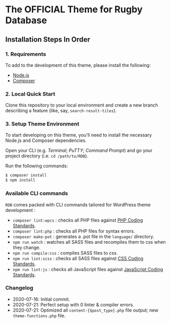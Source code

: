 # The OFFICIAL Theme for Rugby Database

Installation Steps In Order
---------------------------

### 1. Requirements

To add to the development of this theme, please install the following:

- [Node.js](https://nodejs.org/)
- [Composer](https://getcomposer.org/)

### 2. Local Quick Start

Clone this repository to your local environment and create a new branch describing a feature (like, say, `search-result-tiles`).


### 3. Setup Theme Environment

To start developing on this theme, you'll need to install the necessary Node.js and Composer dependencies.

Open your CLI (e.g. _Terminal_; _PuTTY_; _Command Prompt_) and go your project directory (i.e. `cd /path/to/RDB`).

Run the following commands:

```sh
$ composer install
$ npm install
```

### Available CLI commands

`RDB` comes packed with CLI commands tailored for WordPress theme development :

- `composer lint:wpcs` : checks all PHP files against [PHP Coding Standards](https://developer.wordpress.org/coding-standards/wordpress-coding-standards/php/).
- `composer lint:php` : checks all PHP files for syntax errors.
- `composer make-pot` : generates a .pot file in the `language/` directory.
- `npm run watch` : watches all SASS files and recompiles them to css when they change.
- `npm run compile:css` : compiles SASS files to css.
- `npm run lint:scss` : checks all SASS files against [CSS Coding Standards](https://developer.wordpress.org/coding-standards/wordpress-coding-standards/css/).
- `npm run lint:js` : checks all JavaScript files against [JavaScript Coding Standards](https://developer.wordpress.org/coding-standards/wordpress-coding-standards/javascript/).

### Changelog

* 2020-07-16: Initial commit.
* 2020-07-21: Perfect setup with 0 linter & compiler errors.
* 2020-07-21: Optimized all `content-{$post_type}.php` file output; new `theme-functions.php` file.
